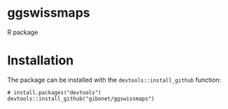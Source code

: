 # ggswissmaps

R package


# Installation

The package can be installed with the `devtools::install_github` function:

```
# install.packages("devtools")
devtools::install_github("gibonet/ggswissmaps")
```

